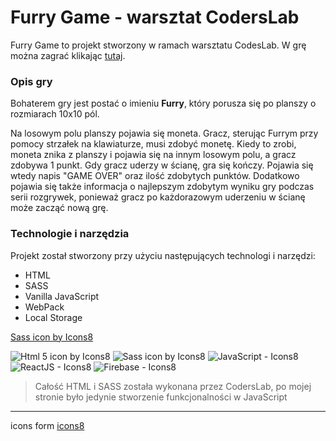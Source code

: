 # Furry Game - warsztat CodersLab

Furry Game to projekt stworzony w ramach warsztatu CodesLab.
W grę można zagrać klikając [tutaj](https://majka521.github.io/FurryGame-warsztat-CodersLab/).

### Opis gry

Bohaterem gry jest postać o imieniu **Furry**, który porusza się po planszy o rozmiarach 10x10 pól.

Na losowym polu planszy pojawia się moneta. Gracz, sterując Furrym przy pomocy strzałek na klawiaturze, musi zdobyć monetę. Kiedy to zrobi, moneta znika z planszy i pojawia się na innym losowym polu, a gracz zdobywa 1 punkt.
Gdy gracz uderzy w ścianę, gra się kończy. Pojawia się wtedy napis "GAME OVER" oraz ilość zdobytych punktów. Dodatkowo pojawia się także informacja o najlepszym zdobytym wyniku gry podczas serii rozgrywek, ponieważ gracz po każdorazowym uderzeniu w ścianę może zacząć nową grę.

### Technologie i narzędzia

Projekt został stworzony przy użyciu następujących technologi i narzędzi:

- HTML
- SASS
- Vanilla JavaScript
- WebPack
- Local Storage

<a href="https://icons8.com/icon/QBqFNfPPB2Kx/sass">Sass icon by Icons8</a>

![Html 5 icon by Icons8](https://icons8.com/icon/20909/html-5")
![Sass icon by Icons8](https://icons8.com/icon/QBqFNfPPB2Kx/sass)
![JavaScript - Icons8](https://img.icons8.com/color/48/000000/javascript--v1.png)
![ReactJS - Icons8](https://img.icons8.com/color/48/000000/react-native.png)
![Firebase - Icons8](https://img.icons8.com/color/48/000000/firebase.png)

> Całość HTML i SASS została wykonana przez CodersLab, po mojej stronie było jedynie stworzenie funkcjonalności w JavaScript

---

icons form [icons8](https://icons8.com/)
